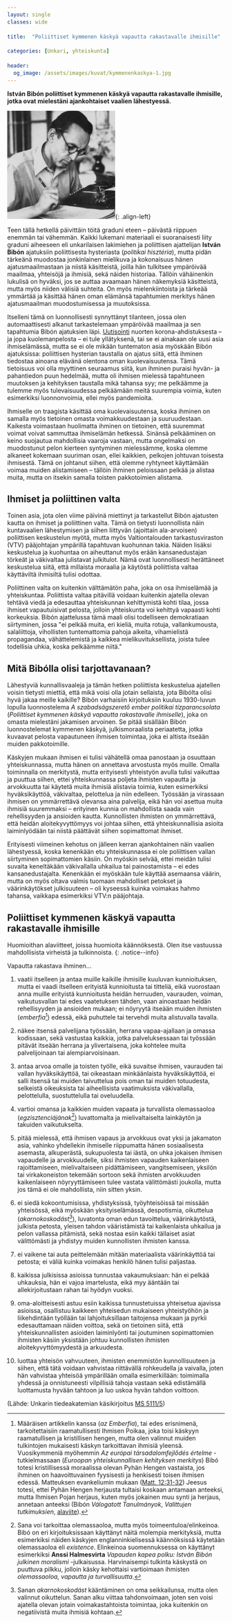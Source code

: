 ```yaml
---
layout: single
classes: wide

title:  "Poliittiset kymmenen käskyä vapautta rakastavalle ihmisille"

categories: [Unkari, yhteiskunta]

header:
  og_image: /assets/images/kuvat/kymmenenkaskya-1.jpg
---
```


**István Bibón poliittiset kymmenen käskyä vapautta rakastavalle ihmisille, jotka ovat mielestäni ajankohtaiset vaalien lähestyessä.**

![István Bibó työnsä äärellä](/assets/images/kuvat/kymmenenkaskya-1.jpg){: .align-left}

Teen tällä hetkellä päivittäin töitä graduni eteen – päivästä riippuen enemmän tai vähemmän. Kaikki lukemani materiaali ei suoranaisesti liity graduni aiheeseen eli unkarilaisen lakimiehen ja poliittisen ajattelijan **István Bibón** ajatuksiin poliittisesta hysteriasta (*politikai hisztéria*), mutta pidän tärkeänä muodostaa jonkinlainen mielikuva ja kokonaisuus hänen ajatusmaailmastaan ja niistä käsitteistä, joilla hän tulkitsee ympäröivää maailmaa, yhteisöjä ja ihmisiä, sekä näiden historiaa. Tällöin vähäinenkin lukulisä on hyväksi, jos se auttaa avaamaan hänen näkemyksiä käsitteistä, mutta myös niiden välisiä suhteita. On myös mielenkiintoista ja tärkeää ymmärtää ja käsittää hänen oman elämänsä tapahtumien merkitys hänen ajatusmaailman muodostumisessa ja muutoksissa.

Itselleni tämä on luonnollisesti synnyttänyt tilanteen, jossa olen automaattisesti alkanut tarkastelemaan ympäröivää maailmaa ja sen tapahtumia Bibón ajatuksien läpi. [Uutisointi](https://yle.fi/uutiset/3-11866510) nuorten korona-ahdistuksesta – ja jopa kuolemanpelosta – ei tule yllätyksenä, tai se ei ainakaan ole uusi asia ihmiselämässä, mutta se ei ole mikään tuntematon asia myöskään Bibón ajatuksissa: poliittisen hysterian taustalla on ajatus siitä, että ihminen tiedostaa ainoana elävänä olentona oman kuolevaisuutensa. Tämä tietoisuus voi olla myyttinen seuraamus siitä, kun ihminen puraisi hyvän- ja pahantiedon puun hedelmää, mutta oli ihmisen mielessä tapahtuneen muutoksen ja kehityksen taustalla mikä tahansa syy; me pelkäämme ja tulemme myös tulevaisuudessa pelkäämään meitä suurempia voimia, kuten esimerkiksi luonnonvoimia, ellei myös pandemioita.

Ihmiselle on traagista käsittää oma kuolevaisuutensa, koska ihminen on samalla myös tietoinen omasta voimakkuudestaan ja suuruudestaan. Kaikesta voimastaan huolimatta ihminen on tietoinen, että suuremmat voimat voivat sammuttaa ihmiselämän hetkessä. Sinänsä pelkääminen on keino suojautua mahdollisia vaaroja vastaan, mutta ongelmaksi on muodostunut pelon kierteen syntyminen mielessämme, koska olemme alkaneet kokemaan suuriman osan, ellei kaikkien, pelkojen johtuvan toisesta ihmisestä. Tämä on johtanut siihen, että olemme ryhtyneet käyttämään voimaa muiden alistamiseen – tällöin ihminen peloissaan pelkää ja alistaa muita, mutta on itsekin samalla toisten pakkotoimien alistama.

## Ihmiset ja poliittinen valta

Toinen asia, jota olen viime päivinä miettinyt ja tarkastellut Bibón ajatusten kautta on ihmiset ja poliittinen valta. Tämä on tietysti luonnollista näin kuntavaalien lähestymisen ja siihen liittyvän (ajoittain ala-arvoisen) poliittisen keskustelun myötä, mutta myös Valtiontalouden tarkastusviraston (VTV) pääjohtajan ympärillä tapahtuvan kuohunnan takia. Näiden lisäksi keskustelua ja kuohuntaa on aiheuttanut myös erään kansanedustajan törkeät ja väkivaltaa julistavat julkitulot. Nämä ovat luonnollisesti herättäneet keskustelua siitä, että millaista moraalia ja käytöstä poliittista valtaa käyttäviltä ihmisiltä tulisi odottaa.

Poliittinen valta on kuitenkin välttämätön paha, joka on osa ihmiselämää ja yhteiskuntaa. Poliittista valtaa pitävillä voidaan kuitenkin ajatella olevan tehtävä viedä ja edesauttaa yhteiskunnan kehittymistä kohti tilaa, jossa ihmiset vapautuisivat pelosta, jolloin yhteiskunta voi kehittyä vapaasti kohti korkeuksia. Bibón ajattelussa tämä maali olisi todelliseen demokratiaan siirtyminen, jossa "ei pelkää muita, eri kieliä, muita rotuja, vallankumousta, salaliittoja, vihollisten tuntemattomia pahoja aikeita, vihamielistä propagandaa, vähättelemistä ja kaikkea mielikuvituksellista, joista tulee todellisia uhkia, koska pelkäämme niitä."

## Mitä Bibólla olisi tarjottavanaan?

Lähestyviä kunnallisvaaleja ja tämän hetken poliittista keskustelua ajatellen voisin tietysti miettiä, että mikä voisi olla jotain sellaista, jota Bibólta olisi hyvä jakaa meille kaikille? Bibón varhaisiin kirjoituksiin kuuluu 1930-luvun lopulla luonnostelema *A szabadságszerető ember politikai tízparancsolata* (*Poliittiset kymmenen käskyä vapautta rakastavalle ihmiselle*), joka on omasta mielestäni jakamisen arvoinen. Se pitää sisällään Bibón luonnostelemat kymmenen käskyä, julkismoraalista periaatetta, jotka kuvaavat pelosta vapautuneen ihmisen toimintaa, joka ei altista itseään muiden pakkotoimille.

Käskyjen mukaan ihmisen ei tulisi vähätellä omaa panostaan ja osuuttaan yhteiskunnassa, mutta hänen on annettava arvostusta myös muille. Omalla toiminnalla on merkitystä, mutta erityisesti yhteistyön avulla tulisi vaikuttaa ja puuttua siihen, ettei yhteiskunnassa poljeta ihmisten vapautta ja arvokkuutta tai käytetä muita ihmisiä alistavia toimia, kuten esimerkiksi hyväksikäyttöä, väkivaltaa, pelottelua ja niin edelleen. Työssään ja virassaan ihmisen on ymmärrettävä olevansa aina palvelija, eikä hän voi asettua muita ihmisiä suuremmaksi – erityinen kunnia on mahdollista saada vain rehellisyyden ja ansioiden kautta. Kunnollisten ihmisten on ymmärrettävä, että heidän aloitekyvyttömyys voi johtaa siihen, että yhteiskunnallisia asioita laiminlyödään tai niistä päättävät siihen sopimattomat ihmiset.

Erityisesti viimeinen kehotus on jälleen kerran ajankohtainen näin vaalien lähestyessä, koska kenenkään etu yhteiskunnassa ei ole poliittisen vallan siirtyminen sopimattomien käsiin. On myöskin selvää, ettei meidän tulisi suvaita keneltäkään väkivallalla uhkailua tai painostamista – ei edes kansanedustajalta. Kenenkään ei myöskään tule käyttää asemaansa väärin, mutta on myös oltava valmis tuomaan mahdolliset petokset ja väärinkäytökset julkisuuteen – oli kyseessä kuinka voimakas hahmo tahansa, vaikkapa esimerkiksi VTV:n pääjohtaja.

## Poliittiset kymmenen käskyä vapautta rakastavalle ihmisille

Huomioithan alaviitteet, joissa huomioita käännöksestä. Olen itse vastuussa mahdollisista virheistä ja tulkinnoista.
{: .notice--info}

Vapautta rakastava ihminen...

1. vaatii itselleen ja antaa muille kaikille ihmisille kuuluvan kunnioituksen, mutta ei vaadi itselleen erityistä kunnioitusta tai titteliä, eikä vuorostaan anna muille erityistä kunnioitusta heidän herruuden, vaurauden, voiman, vaikutusvallan tai edes vaatetuksen tähden, vaan ainoastaan heidän rehellisyyden ja ansioiden mukaan; ei nöyryytä itseään muiden ihmisten (*emberfia*[^1]) edessä, eikä puhuttele tai tervehdi muita alistuvalla tavalla.

2. näkee itsensä palvelijana työssään, herrana vapaa-ajallaan ja omassa kodissaan, sekä vastustaa kaikkia, jotka palveluksessaan tai työssään pitävät itseään herrana ja ylivertaisena, joka kohtelee muita palvelijoinaan tai alempiarvoisinaan.

3. antaa arvoa omalle ja toisten työlle, eikä suvaitse ihmisen, vaurauden tai vallan hyväksikäyttöä, tai oikeastaan minkäänlaista hyväksikäyttöä, ei salli itsensä tai muiden taivuttelua pois oman tai muiden totuudesta, selkeistä oikeuksista tai aiheellisista vaatimuksista väkivallalla, pelottelulla, suostuttelulla tai oveluudella.

4. vartioi omansa ja kaikkien muiden vapaata ja turvallista olemassaoloa (*egzisztenciájának*[^2]) luvattomalta ja mielivaltaiselta lainkäytön ja takuiden vaikutukselta.

5. pitää mielessä, että ihmisen vapaus ja arvokkuus ovat yksi ja jakamaton asia, vahinko yhdellekin ihmiselle riippumatta hänen sosiaalisesta asemasta, alkuperästä, sukupuolesta tai iästä, on uhka jokaisen ihmisen vapaudelle ja arvokkuudelle, siksi ihmisten vapauden kaikenlaiseen rajoittamiseen, mielivaltaiseen pidättämiseen, vangitsemiseen, yksilön tai virkakoneiston tekemään sortoon sekä ihmisten arvokkuuden kaikenlaiseen nöyryyttämiseen tulee vastata välittömästi joukolla, mutta jos tämä ei ole mahdollista, niin sitten yksin.

6. ei siedä kokoontumisissa, yhdistyksissä, työyhteisöissä tai missään yhteisössä, eikä myöskään yksityiselämässä, despotismia, oikuttelua (*akarnokoskodást*[^3]), luvatonta oman edun tavoittelua, väärinkäytöstä, julkista petosta, yleisen tahdon vääristämistä tai kaikenlaista uhkailua ja pelon vallassa pitämistä, sekä nostaa esiin kaikki tällaiset asiat välittömästi ja yhdistyy muiden kunnollisten ihmisten kanssa.

7. ei vaikene tai auta peittelemään mitään materiaalista väärinkäyttöä tai petosta; ei väliä kuinka voimakas henkilö hänen tulisi paljastaa.

8. kaikissa julkisissa asioissa tunnustaa vakaumuksiaan: hän ei pelkää uhkauksia, hän ei vajoa imartelusta, eikä myy ääntään tai allekirjoitustaan rahan tai hyödyn vuoksi.

9. oma-aloitteisesti astuu esiin kaikissa tunnustetuissa yhteisetua ajavissa asioissa, osallistuu kaikkeen yhteisedun mukaiseen yhteistyöhön ja liikehdintään työllään tai lahjoituksillaan taitojensa mukaan ja pyrkii edesauttamaan näiden voittoa, sekä on tietoinen siitä, että yhteiskunnallisten asioiden laiminlyönti tai joutuminen sopimattomien ihmisten käsiin yksistään johtuu kunnollisten ihmisten aloitekyvyttömyydestä ja arkuudesta.

10. luottaa yhteisön vahvuuteen, ihmisten enemmistön kunnollisuuteen ja siihen, että tätä voidaan vahvistaa riittävällä rohkeudella ja vaivalla, joten hän vahvistaa yhteisöä ympärillään omalla esimerkillään: toimimalla yhdessä ja onnistuneesti vilpillisiä tahoja vastaan sekä edistämällä luottamusta hyvään tahtoon ja luo uskoa hyvän tahdon voittoon.

(Lähde: Unkarin tiedeakatemian käsikirjoitus [MS 5111/5](http://tollelege.elte.hu/sites/default/files/articles/szabadsagszereto_ember.pdf))

[^1]: Määräisen artikkelin kanssa (*az Emberfia*), tai edes erisnimenä, tarkoitettaisiin raamatullisesti Ihmisen Poikaa, joka toisi käskyyn raamatullisen ja kristillisen hengen, mutta olen valinnut muiden tulkintojen mukaisesti käskyn tarkoittavan ihmisiä yleensä. Vuosikymmeniä myöhemmin *Az európai társadalomfejlődés értelme* -tutkielmassaan (*Euroopan yhteiskunnallisen kehityksen merkitys*) Bibó totesi kristillisessä moraalissa olevan Pyhän Hengen vastaista, jos ihminen on haavoittuvainen fyysisesti ja henkisesti toisen ihmisen edessä. Matteuksen evankeliumin mukaan ([Matt. 12:31-32](https://raamattu.fi/raamattu/KR92/MAT.12.31-MAT.12.32)) Jeesus totesi, ettei Pyhän Hengen herjausta tultaisi koskaan antamaan anteeksi, mutta Ihmisen Pojan herjaus, kuten myös jokainen muu synti ja herjaus, annetaan anteeksi (Bibón *Válogatott Tanulmányok*, *Valittujen tutkimuksien*, [alaviite](http://mek.oszk.hu/02000/02043/html/468.html#et%C3%A962j)).
[^2]: Sana voi tarkoittaa olemassaoloa, mutta myös toimeentuloa/elinkeinoa. Bibó on eri kirjoituksissaan käyttänyt näitä molempia merkityksiä, mutta esimerkiksi näiden käskyjen englanninkielisessä käännöksissä käytetään olemassaoloa eli *existence*. Elinkeinoa suomennuksessa on käyttänyt esimerkiksi **Anssi Halmesvirta** *Vapauden kapea polku: István Bibón julkinen moralismi* -julkaisussa. Harvinaisempi tulkinta käskystä on puuttuva pilkku, jolloin käsky kehottaisi vartioimaan ihmisten *olemassaoloa, vapautta ja turvallisuutta*.
[^3]: Sanan *akarnokoskodást* kääntäminen on oma seikkailunsa, mutta olen valinnut oikuttelun. Sanan alku viittaa tahdonvoimaan, joten sen voisi ajatella olevan jotain voimakastahtoista toimintaa, joka kuitenkin on negatiivistä muita ihmisiä kohtaan.
